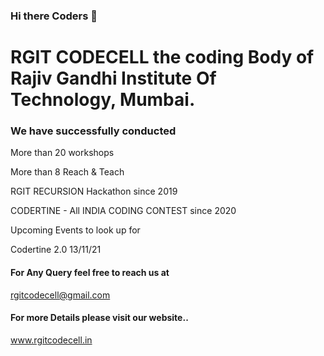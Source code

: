 ### Hi there Coders 👋

# RGIT CODECELL the coding Body of Rajiv Gandhi Institute Of Technology, Mumbai.


### We have successfully conducted
More than 20 workshops   

More than 8 Reach & Teach    

RGIT RECURSION Hackathon since 2019   

CODERTINE - All INDIA CODING CONTEST since 2020

Upcoming Events to look up for

Codertine 2.0 13/11/21


#### For Any Query feel free to reach us at 
rgitcodecell@gmail.com

#### For more Details please visit our website..   
www.rgitcodecell.in



<!--
**RGIT-Codecell/RGIT-CODECELL** is a ✨ _special_ ✨ repository because its `README.md` (this file) appears on your GitHub profile.

Here are some ideas to get you started:

- 🔭 I’m currently working on ...
- 🌱 I’m currently learning ...
- 👯 I’m looking to collaborate on ...
- 🤔 I’m looking for help with ...
- 💬 Ask me about ...
- 📫 How to reach me: ...
- 😄 Pronouns: ...
- ⚡ Fun fact: ...
-->
